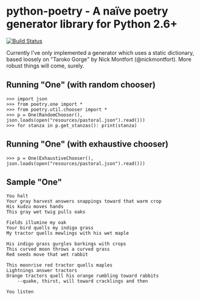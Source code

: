 # python-poetry - A naïve poetry generator library for Python 2.6+
[![Build Status](https://secure.travis-ci.org/dalanhurst/python-poetry.png)](http://travis-ci.org/dalanhurst/python-poetry)

Currently I've only implemented a generator which uses a static dictionary,
based loosely on "Taroko Gorge" by Nick Montfort (@nickmontfort). More robust
things will come, surely.

## Running "One" (with random chooser)
    >>> import json
    >>> from poetry.one import *
    >>> from poetry.util.chooser import *
    >>> p = One(RandomChooser(), json.loads(open("resources/pastoral.json").read()))
    >>> for stanza in p.get_stanzas(): print(stanza)

## Running "One" (with exhaustive chooser)
    >>> p = One(ExhaustiveChooser(), json.loads(open("resources/pastoral.json").read()))

## Sample "One"

    You halt
    Your gray harvest answers snappings toward that warm crop
    His kudzu moves hands
    This gray wet twig pulls oaks

    Fields illumine my oak
    Your bird quells my indigo grass
    My tractor quells mewlings with his wet maple

    His indigo grass gurgles barkings with crops
    This curved moon throws a curved grass
    Red seeds move that wet rabbit

    This moonrise red tractor quells maples
    Lightnings answer tractors
    Orange tractors quell his orange rumbling toward rabbits
        --quake, thirst, will toward cracklings and then

    You listen